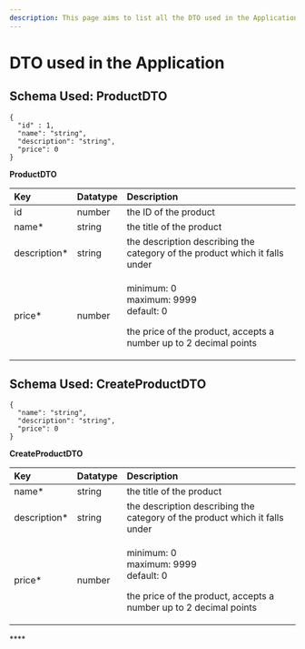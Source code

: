 ```yaml
---
description: This page aims to list all the DTO used in the Application.
---
```


# DTO used in the Application

## **Schema Used: ProductDTO**

```text
{
  "id" : 1,
  "name": "string",
  "description": "string",
  "price": 0
}
```

**ProductDTO**

<table>
  <thead>
    <tr>
      <th style="text-align:left">Key</th>
      <th style="text-align:left">Datatype</th>
      <th style="text-align:left">Description</th>
    </tr>
  </thead>
  <tbody>
    <tr>
      <td style="text-align:left">id</td>
      <td style="text-align:left">number</td>
      <td style="text-align:left">the ID of the product</td>
    </tr>
    <tr>
      <td style="text-align:left">name*</td>
      <td style="text-align:left">string</td>
      <td style="text-align:left">the title of the product</td>
    </tr>
    <tr>
      <td style="text-align:left">description*</td>
      <td style="text-align:left">string</td>
      <td style="text-align:left">the description describing the category of the product which it falls
        under</td>
    </tr>
    <tr>
      <td style="text-align:left">price*</td>
      <td style="text-align:left">number</td>
      <td style="text-align:left">
        <p>minimum: 0
          <br />maximum: 9999
          <br />default: 0</p>
        <p>the price of the product, accepts a number up to 2 decimal points</p>
      </td>
    </tr>
  </tbody>
</table>

## **Schema Used: CreateProductDTO**

```text
{
  "name": "string",
  "description": "string",
  "price": 0
}
```

**CreateProductDTO**

<table>
  <thead>
    <tr>
      <th style="text-align:left">Key</th>
      <th style="text-align:left">Datatype</th>
      <th style="text-align:left">Description</th>
    </tr>
  </thead>
  <tbody>
    <tr>
      <td style="text-align:left">name*</td>
      <td style="text-align:left">string</td>
      <td style="text-align:left">the title of the product</td>
    </tr>
    <tr>
      <td style="text-align:left">description*</td>
      <td style="text-align:left">string</td>
      <td style="text-align:left">the description describing the category of the product which it falls
        under</td>
    </tr>
    <tr>
      <td style="text-align:left">price*</td>
      <td style="text-align:left">number</td>
      <td style="text-align:left">
        <p>minimum: 0
          <br />maximum: 9999
          <br />default: 0</p>
        <p>the price of the product, accepts a number up to 2 decimal points</p>
      </td>
    </tr>
  </tbody>
</table>



\*\*\*\*

